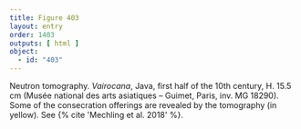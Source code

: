 ```yaml
---
title: Figure 403
layout: entry
order: 1403
outputs: [ html ]
object:
  - id: "403"
---
```


Neutron tomography. *Vairocana*, Java, first half of the 10th century, H. 15.5 cm (Musée national des arts asiatiques – Guimet, Paris, inv. MG 18290). Some of the consecration offerings are revealed by the tomography (in yellow). See {% cite 'Mechling et al. 2018' %}.
